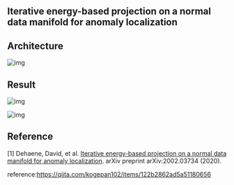 


## Iterative energy-based projection on a normal data manifold for anomaly localization

## Architecture
![img](./imgs/001.png)


## Result
![img](./imgs/002.png)

![img](./imgs/003.png)


## Reference
[1] Dehaene, David, et al. <a href="https://openreview.net/forum?id=HJx81ySKwr">Iterative energy-based projection on a normal data manifold for anomaly localization</a>. arXiv preprint arXiv:2002.03734 (2020).


reference:https://qiita.com/kogepan102/items/122b2862ad5a51180656